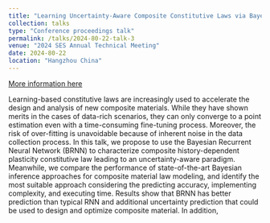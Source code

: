 ```yaml
---
title: "Learning Uncertainty-Aware Composite Constitutive Laws via Bayesian Recurrent Neural Network"
collection: talks
type: "Conference proceedings talk"
permalink: /talks/2024-80-22-talk-3
venue: "2024 SES Annual Technical Meeting"
date: 2024-80-22
location: "Hangzhou China"
---
```


[More information here](https://www.2024ses.com/)

Learning-based constitutive laws are increasingly used to accelerate the design and analysis of new composite materials. While they have shown merits in the cases of data-rich scenarios, they can only converge to a point estimation even with a time-consuming fine-tuning process. Moreover, the risk of over-fitting is unavoidable because of inherent noise in the data collection process. In this talk, we propose to use the Bayesian Recurrent Neural Network (BRNN) to characterize composite history-dependent plasticity constitutive law leading to an uncertainty-aware paradigm. Meanwhile, we compare the performance of state-of-the-art Bayesian inference approaches for composite material law modeling, and identify the most suitable approach considering the predicting accuracy, implementing complexity, and executing time. Results show that BRNN has better prediction than typical RNN and additional uncertainty prediction that could be used to design and optimize composite material. In addition,